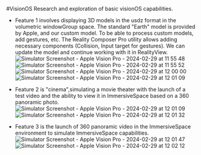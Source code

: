 #VisionOS
Research and exploration of basic visionOS capabilities.

- Feature 1 involves displaying 3D models in the usdz format in the volumetric windowGroup space.
The standard "Earth" model is provided by Apple, and our custom model.
To be able to process custom models, add gestures, etc.
The Reality Composer Pro utility allows adding necessary components (Collision, Input target for gestures). We can update the model and continue working with it in RealityView.
![Simulator Screenshot - Apple Vision Pro - 2024-02-29 at 11 55 48](https://github.com/vlaskos/SampleVisionOS/assets/11546672/228e8730-25e0-4b65-a865-f2adecc9d7ec)
![Simulator Screenshot - Apple Vision Pro - 2024-02-29 at 11 55 52](https://github.com/vlaskos/SampleVisionOS/assets/11546672/a8742592-33ad-4aec-b9d0-8f289c603f25)
![Simulator Screenshot - Apple Vision Pro - 2024-02-29 at 12 00 00](https://github.com/vlaskos/SampleVisionOS/assets/11546672/ad7e53be-d20c-4656-ac9b-22bc441eadc8)
![Simulator Screenshot - Apple Vision Pro - 2024-02-29 at 12 01 09](https://github.com/vlaskos/SampleVisionOS/assets/11546672/2abcee9e-aec3-45f5-8cc8-0fc94cc44944)

- Feature 2 is "cinema",simulating a movie theater with the launch of a test video and the ability to view it in ImmersiveSpace based on a 360 panoramic photo.
![Simulator Screenshot - Apple Vision Pro - 2024-02-29 at 12 01 09](https://github.com/vlaskos/SampleVisionOS/assets/11546672/f38d8985-eb1d-4e46-b4c3-1ea5b3ce5f82)
![Simulator Screenshot - Apple Vision Pro - 2024-02-29 at 12 01 32](https://github.com/vlaskos/SampleVisionOS/assets/11546672/e1831ebf-0c9a-4396-936f-9ff53f3b04f5)


- Feature 3 is the launch of 360 panoramic video in the ImmersiveSpace environment to simulate ImmersiveSpace capabilities.
![Simulator Screenshot - Apple Vision Pro - 2024-02-29 at 12 01 47](https://github.com/vlaskos/SampleVisionOS/assets/11546672/71cbb18f-7ea5-433f-880a-5daecb7223d1)
![Simulator Screenshot - Apple Vision Pro - 2024-02-29 at 12 02 12](https://github.com/vlaskos/SampleVisionOS/assets/11546672/0c00b5a4-7576-4af8-bd1f-cf18fac1abe4)

